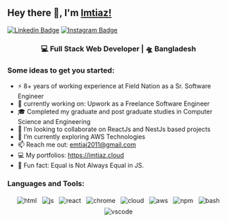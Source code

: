 ## Hey there 👋, I'm [Imtiaz!](https://imtiaz.cloud/)

[![Linkedin Badge](https://img.shields.io/badge/-LinkedIn-0e76a8?style=flat-square&logo=Linkedin&logoColor=white)](https://www.linkedin.com/in/imtiaz-bd)
[![Instagram Badge](https://img.shields.io/badge/-Instagram-e4405f?style=flat-square&logo=Instagram&logoColor=white)](https://www.instagram.com/imtiaz_ahmad)

<div align="center">
<h3>💻 Full Stack Web Developer | 🛸 Bangladesh</h3>
</div>

###  Some ideas to get you started:

- ⚡ 8+ years of working experience at Field Nation as a Sr. Software Engineer
- 🔭 currently working on: Upwork as a Freelance Software Engineer
- 🎓 Completed my graduate and post graduate studies in Computer Science and Engineering
- 👯 I’m looking to collaborate on ReactJs and NestJs based projects
- 🌱 I’m currently exploring AWS Technologies
- 📫 Reach me out: emtiaj2011@gmail.com
- 💻 My portfolios: https://imtiaz.cloud
- 👾 Fun fact: Equal is Not Always Equal in JS.

### Languages and Tools:

<p align="center">
  <!-- For more icons please follow  https://github.com/MikeCodesDotNET/ColoredBadges -->
  <img src="https://raw.githubusercontent.com/imtiazUAP/imtiazUAP/main/svg/languages/html.svg" alt="html" style="vertical-align:top; margin:4px">    
  <img src="https://raw.githubusercontent.com/imtiazUAP/imtiazUAP/main/svg/languages/js.svg" alt="js" style="vertical-align:top; margin:4px">
  <img src="https://raw.githubusercontent.com/imtiazUAP/imtiazUAP/main/svg/frameworks/react.svg" alt="react" style="vertical-align:top; margin:4px">
  <img src="https://raw.githubusercontent.com/imtiazUAP/imtiazUAP/main/svg/misc/chrome.svg" alt="chrome" style="vertical-align:top; margin:4px">
  <img src="https://raw.githubusercontent.com/imtiazUAP/imtiazUAP/main/svg/misc/cloud.svg" alt="cloud" style="vertical-align:top; margin:4px">
  <img src="https://raw.githubusercontent.com/imtiazUAP/imtiazUAP/main/svg/services/aws.svg" alt="aws" style="vertical-align:top; margin:4px">
  <img src="https://raw.githubusercontent.com/imtiazUAP/imtiazUAP/main/svg/services/npm.svg" alt="npm" style="vertical-align:top; margin:4px">
  <img src="https://raw.githubusercontent.com/imtiazUAP/imtiazUAP/main/svg/tools/bash.svg" alt="bash" style="vertical-align:top; margin:4px">
  <img src="https://raw.githubusercontent.com/imtiazUAP/imtiazUAP/main/svg/tools/visualstudio_code.svg" alt="vscode" style="vertical-align:top; margin:4px">
</p>
